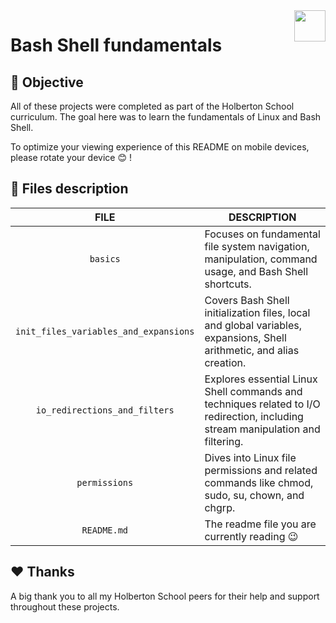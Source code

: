 <img  height="50px" align="right" src="https://apply.holbertonschool.com/holberton-logo.png">

# Bash Shell fundamentals

## 📝 Objective

All of these projects were completed as part of the Holberton School curriculum. The goal here was to learn the fundamentals of Linux and Bash Shell.

To optimize your viewing experience of this README on mobile devices, please rotate your device 😊 !

## 📂 Files description

| **FILE**                              | **DESCRIPTION**                                                                                                                 |
| :-----------------------------------: | ------------------------------------------------------------------------------------------------------------------------------- |
| `basics`                              | Focuses on fundamental file system navigation, manipulation, command usage, and Bash Shell shortcuts.                           |
| `init_files_variables_and_expansions` | Covers Bash Shell initialization files, local and global variables, expansions, Shell arithmetic, and alias creation.           |
| `io_redirections_and_filters`         | Explores essential Linux Shell commands and techniques related to I/O redirection, including stream manipulation and filtering. |
| `permissions`                         | Dives into Linux file permissions and related commands like chmod, sudo, su, chown, and chgrp.                                  |
| `README.md`                           | The readme file you are currently reading :wink:                                                                                |

## ♥️ Thanks

A big thank you to all my Holberton School peers for their help and support throughout these projects.
